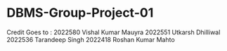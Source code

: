 # DBMS-Group-Project-01
Credit Goes to :
      2022580 Vishal Kumar Mauyra
      2022551 Utkarsh Dhilliwal
      2022536 Tarandeep Singh
      2022418 Roshan Kumar Mahto

